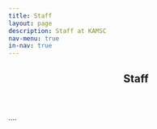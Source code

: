 ```yaml
---
title: Staff
layout: page
description: Staff at KAMSC
nav-menu: true
in-nav: true
---
```


<section id="one">
	<div class="inner">
		<header class="major">
			<h2>Staff</h2>
		</header>
		<p>
    ....
    </p>
	</div>
</section>
